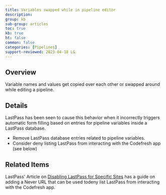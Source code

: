 ```yaml
---
title: Variables swapped while in pipeline editor
description: 
group: kb
sub-group: articles
toc: true
kb: true
ht: false
common: false
categories: [Pipelines]
support-reviewed: 2023-04-18 LG
---
```


## Overview

Variable names and values get copied over each other or swapped around while editing a pipeline.

## Details

LastPass has been seen to cause this behavior when it incorrectly triggers automatic form filling based on entries for pipeline variables inside a LastPass database.

* Remove LastPass database entries related to pipeline variables.
* Consider deny listing LastPass from interacting with the Codefresh app (see below)

## Related Items

LastPass' Article on [Disabling LastPass for Specific Sites](https://support.logmeininc.com/lastpass/help/disable-lastpass-for-specific-sites-lp040006) has a guide on adding a Never URL that can be used todeny list LastPass from interacting with the Codefresh app.  
